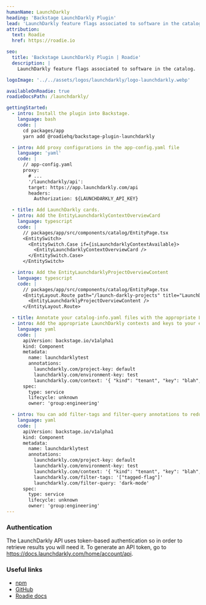 ```yaml
---
humanName: LaunchDarkly
heading: 'Backstage LaunchDarkly Plugin'
lead: 'LaunchDarkly feature flags associated to software in the catalog'
attribution:
  text: Roadie
  href: https://roadie.io

seo:
  title: 'Backstage LaunchDarkly Plugin | Roadie'
  description: |
    LaunchDarkly feature flags associated to software in the catalog.

logoImage: '../../assets/logos/launchdarkly/logo-launchdarkly.webp'

availableOnRoadie: true
roadieDocsPath: /launchdarkly/

gettingStarted:
  - intro: Install the plugin into Backstage.
    language: bash
    code: |
      cd packages/app
      yarn add @roadiehq/backstage-plugin-launchdarkly

  - intro: Add proxy configurations in the app-config.yaml file
    language: 'yaml'
    code: |
      // app-config.yaml
      proxy:
        # ...
        '/launchdarkly/api':
        target: https://app.launchdarkly.com/api
        headers:
          Authorization: ${LAUNCHDARKLY_API_KEY}

  - title: Add LaunchDarkly cards.
  - intro: Add the EntityLaunchdarklyContextOverviewCard
    language: typescript
    code: |
      // packages/app/src/components/catalog/EntityPage.tsx
      <EntitySwitch>
        <EntitySwitch.Case if={isLaunchdarklyContextAvailable}>
          <EntityLaunchdarklyContextOverviewCard />
        </EntitySwitch.Case>
      </EntitySwitch>

  - intro: Add the EntityLaunchdarklyProjectOverviewContent
    language: typescript
    code: |
      // packages/app/src/components/catalog/EntityPage.tsx
      <EntityLayout.Route path="/launch-darkly-projects" title="LaunchDarkly">
        <EntityLaunchdarklyProjectOverviewContent />
      </EntityLayout.Route>

  - title: Annotate your catalog-info.yaml files with the appropriate LaunchDarkly contexts and keys
  - intro: Add the appropriate LaunchDarkly contexts and keys to your entity pages.
    language: yaml
    code: |
      apiVersion: backstage.io/v1alpha1
      kind: Component
      metadata:
        name: launchdarklytest
        annotations:
          launchdarkly.com/project-key: default
          launchdarkly.com/environment-key: test
          launchdarkly.com/context: '{ "kind": "tenant", "key": "blah", "name": "blah" }'
      spec:
        type: service
        lifecycle: unknown
        owner: 'group:engineering'

  - intro: You can add filter-tags and filter-query annotations to reduce the volume of flags returned
    language: yaml
    code: |
      apiVersion: backstage.io/v1alpha1
      kind: Component
      metadata:
        name: launchdarklytest
        annotations:
          launchdarkly.com/project-key: default
          launchdarkly.com/environment-key: test
          launchdarkly.com/context: '{ "kind": "tenant", "key": "blah", "name": "blah" }'
          launchdarkly.com/filter-tags: '["tagged-flag"]'
          launchdarkly.com/filter-query: 'dark-mode'
      spec:
        type: service
        lifecycle: unknown
        owner: 'group:engineering'
---
```


### Authentication

The LaunchDarkly API uses token-based authentication so in order to retrieve results you will need it. To generate an API token, go to https://docs.launchdarkly.com/home/account/api.

### Useful links

- [npm](https://www.npmjs.com/package/@roadiehq/backstage-plugin-launchdarkly)
- [GitHub](https://roadie.io/docs/integrations/launchdarkly/)
- [Roadie docs](https://roadie.io/docs/integrations/launchdarkly/)
